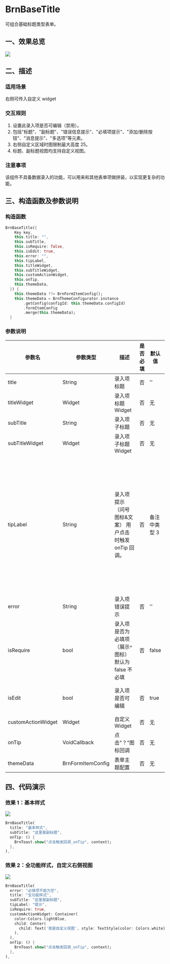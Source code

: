 # BrnBaseTitle

可组合基础标题类型表单。

## 一、效果总览

![](./img/BrnBaseTitleIntro.png)

## 二、描述

### 适用场景

右侧可传入自定义 widget

### 交互规则

1. 设置此录入项是否可编辑（禁用）。
2. 包括"标题"、"副标题"、"错误信息提示"、"必填项提示"、"添加/删除按钮"、"消息提示"、"多选项"等元素。
3. 右侧自定义区域时图限制最大高度 25。
4. 标题、副标题视图均支持自定义视图。

### 注意事项

该组件不具备数据录入的功能，可以用来和其他表单项做拼装，以实现更复杂的功能。

## 三、构造函数及参数说明

### 构造函数

```dart
BrnBaseTitle({
    Key key,
    this.title: "",
    this.subTitle,
    this.isRequire: false,
    this.isEdit: true,
    this.error: "",
    this.tipLabel,
    this.titleWidget,
    this.subTitleWidget,
    this.customActionWidget,
    this.onTip,
    this.themeData,
  }) {
    this.themeData ??= BrnFormItemConfig();
    this.themeData = BrnThemeConfigurator.instance
        .getConfig(configId: this.themeData.configId)
        .formItemConfig
        .merge(this.themeData);
  }
```

### 参数说明

| **参数名**         | **参数类型**      | **描述**                                                | **是否必填** | **默认值**   | **备注**                                                                                                         |
| ------------------ | ----------------- | ------------------------------------------------------- | ------------ | ------------ | ---------------------------------------------------------------------------------------------------------------- |
| title              | String            | 录入项标题                                              | 否           | ''           |                                                                                                                  |
| titleWidget        | Widget            | 录入项标题 Widget                                       | 否           | 无           |                                                                                                                  |
| subTitle           | String            | 录入项子标题                                            | 否           | 无           |                                                                                                                  |
| subTitleWidget     | Widget            | 录入项子标题 Widget                                     | 否           | 无           |                                                                                                                  |
| tipLabel           | String            | 录入项提示（问号图标&文案） 用户点击时触发 onTip 回调。 | 否           | 备注中类型 3 | 1. 设置"空字符串"时展示问号图标 2. 设置"非空字符串"时展示问号图标&文案 3. 若不赋值或赋值为 null 时，不显示提示项 |
| error              | String            | 录入项错误提示                                          | 否           | ''           |                                                                                                                  |
| isRequire          | bool              | 录入项是否为必填项（展示`*`图标） 默认为 false 不必填   | 否           | false        |                                                                                                                  |
| isEdit             | bool              | 录入项 是否可编辑                                       | 否           | true         | true：可编辑，false：禁用                                                                                        |
| customActionWidget | Widget            | 自定义 Widget                                           | 否           | 无           |                                                                                                                  |
| onTip              | VoidCallback      | 点击"？"图标回调                                        | 否           | 无           | 见**tipLabel**字段                                                                                               |
| themeData          | BrnFormItemConfig | 表单主题配置                                            | 否           | 无           |                                                                                                                  |

## 四、代码演示

### 效果 1：基本样式

![](./img/BrnBaseTitleDemo1.png)

```dart
BrnBaseTitle(
  title: "基本样式",
  subTitle: "这里是副标题",
  onTip: () {
    BrnToast.show("点击触发回调_onTip", context);
  },
),
```

### 效果 2：全功能样式，自定义右侧视图

![](./img/BrnBaseTitleDemo2.png)

```dart
BrnBaseTitle(
  error: "必填项不能为空",
  title: "全功能样式",
  subTitle: "这里是副标题",
  tipLabel: "提示",
  isRequire: true,
  customActionWidget: Container(
    color:Colors.lightBlue,
    child: Center(
      child: Text('我是自定义视图', style: TextStyle(color: Colors.white))
    ),
  ),
  onTip: () {
    BrnToast.show("点击触发回调_onTip", context);
  },
),
```
